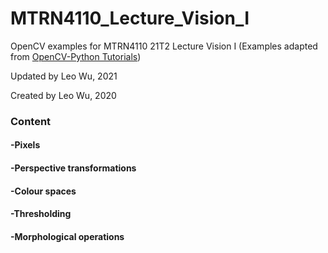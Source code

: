 # MTRN4110_Lecture_Vision_I

OpenCV examples for MTRN4110 21T2 Lecture Vision I (Examples adapted from [OpenCV-Python Tutorials](https://docs.opencv.org/3.4.2/d6/d00/tutorial_py_root.html))

Updated by Leo Wu, 2021

Created by Leo Wu, 2020

### Content

#### -Pixels

#### -Perspective transformations

#### -Colour spaces

#### -Thresholding

#### -Morphological operations
